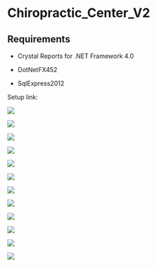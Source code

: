 # ****Chiropractic\_Center\_V2****

<div class="page-body">

## Requirements

  - Crystal Reports for .NET Framework 4.0

<!-- end list -->

  - DotNetFX452

<!-- end list -->

  - SqlExpress2012

Setup link:

![](https://i.imgur.com/q2Qdjno)

![](Chiropractic_Center_V2%20a61bf762ab2d45b08d737edd264068d6/Untitled%201.png)

![](Chiropractic_Center_V2%20a61bf762ab2d45b08d737edd264068d6/Untitled%202.png)

![](Chiropractic_Center_V2%20a61bf762ab2d45b08d737edd264068d6/Untitled%203.png)

![](Chiropractic_Center_V2%20a61bf762ab2d45b08d737edd264068d6/Untitled%204.png)

![](Chiropractic_Center_V2%20a61bf762ab2d45b08d737edd264068d6/Untitled%205.png)

![](Chiropractic_Center_V2%20a61bf762ab2d45b08d737edd264068d6/Untitled%206.png)

![](Chiropractic_Center_V2%20a61bf762ab2d45b08d737edd264068d6/Untitled%207.png)

![](Chiropractic_Center_V2%20a61bf762ab2d45b08d737edd264068d6/Untitled%208.png)

![](Chiropractic_Center_V2%20a61bf762ab2d45b08d737edd264068d6/Untitled%209.png)

![](Chiropractic_Center_V2%20a61bf762ab2d45b08d737edd264068d6/Untitled%2010.png)

![](Chiropractic_Center_V2%20a61bf762ab2d45b08d737edd264068d6/Untitled%2011.png)

</div>
